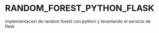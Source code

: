 # RANDOM_FOREST_PYTHON_FLASK
implementacion de random forest con python y levantando el servicio de flask
